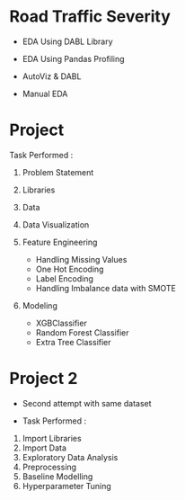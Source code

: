 # Road Traffic Severity

- EDA Using DABL Library

- EDA Using Pandas Profiling

- AutoViz & DABL

- Manual EDA

# Project

Task Performed :

1. Problem Statement
2. Libraries
3. Data
4. Data Visualization
5. Feature Engineering
    - Handling Missing Values
    - One Hot Encoding
    - Label Encoding
    - Handling Imbalance data with SMOTE

6. Modeling
    - XGBClassifier
    - Random Forest Classifier
    - Extra Tree Classifier

# Project 2

* Second attempt with same dataset

* Task Performed :

1. Import Libraries
2. Import Data
3. Exploratory Data Analysis
4. Preprocessing
5. Baseline Modelling
6. Hyperparameter Tuning